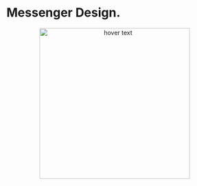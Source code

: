# Messenger Design.

<p align="center">
  <img src="https://i.im.ge/2021/10/09/TnieyK.png" width="350" title="hover text">
</p>

